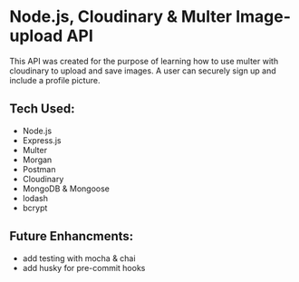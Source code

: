 # Node.js, Cloudinary & Multer Image-upload API

This API was created for the purpose of learning how to use multer with cloudinary to upload and save images. A user can securely sign up and include a profile picture.

## Tech Used:

- Node.js
- Express.js
- Multer
- Morgan
- Postman
- Cloudinary
- MongoDB & Mongoose
- lodash
- bcrypt

## Future Enhancments:

- add testing with mocha & chai
- add husky for pre-commit hooks
